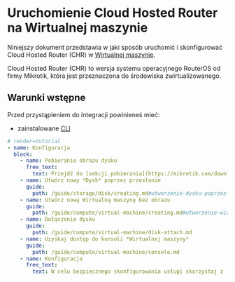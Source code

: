 # Uruchomienie Cloud Hosted Router na Wirtualnej maszynie

Niniejszy dokument przedstawia w jaki sposób uruchomić i skonfigurować Cloud Hosted Router (CHR) w [Wirtualnej maszynie](/resource/compute/virtual-machine.md).

Cloud Hosted Router (CHR) to wersja systemu operacyjnego RouterOS od firmy Mikrotik, która jest przeznaczona do środowiska zwirtualizowanego.

## Warunki wstępne

Przed przystąpieniem do integracji powinieneś mieć:

* zainstalowane [CLI](/h1-cli)

```yaml
# render=tutorial
- name: Konfiguracja
  block:
    - name: Pobieranie obrazu dysku 
      free_text:
        text: Przejdź do [sekcji pobierania](https://mikrotik.com/download) strony internetowej producenta Mikrotik. Odszukaj wybraną wersje typu "VHDX image" oprogramowania. Pobierz ją na lokalny komputer.
    - name: Utwórz nowy *Dysk* poprzez przesłanie
      guide:
        path: /guide/storage/disk/creating.md#utworzenie-dysku-poprzez-przeslanie
    - name: Utwórz nową Wirtualną maszynę bez obrazu
      guide: 
        path: /guide/compute/virtual-machine/creating.md#utworzenie-wirtualnej-maszyny-bez-zadnego-obrazu-użytkownika
    - name: Dołączenie dysku
      guide: 
        path: /guide/compute/virtual-machine/disk-attach.md
    - name: Uzyskaj dostęp do konsoli *Wirtualnej maszyny*
      guide: 
        path: /guide/compute/virtual-machine/console.md
    - name: Konfiguracja
      free_text: 
        text: W celu bezpiecznego skonfigurowania usługi skorzystaj z [dokumentacji producenta](https://wiki.mikrotik.com/wiki/Manual:Securing_Your_Router#Access_by_IP_address).
```